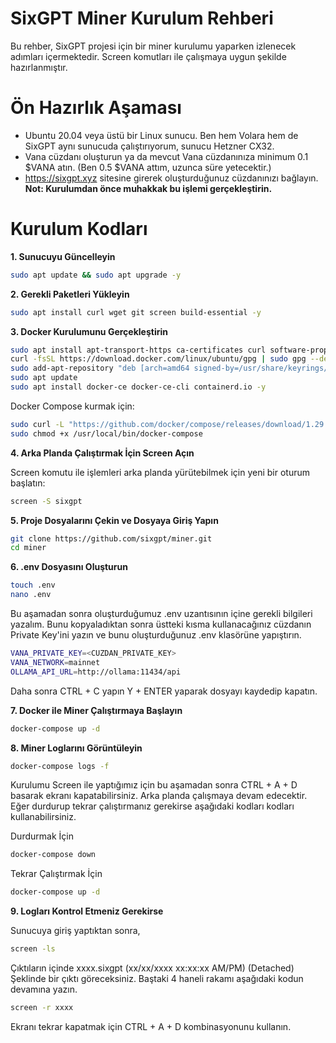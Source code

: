 # SixGPT Miner Kurulum Rehberi
Bu rehber, SixGPT projesi için bir miner kurulumu yaparken izlenecek adımları içermektedir. Screen komutları ile çalışmaya uygun şekilde hazırlanmıştır.

# Ön Hazırlık Aşaması

- Ubuntu 20.04 veya üstü bir Linux sunucu. Ben hem Volara hem de SixGPT aynı sunucuda çalıştırıyorum, sunucu Hetzner CX32.
- Vana cüzdanı oluşturun ya da mevcut Vana cüzdanınıza minimum 0.1 $VANA atın. (Ben 0.5 $VANA attım, uzunca süre yetecektir.)
- https://sixgpt.xyz sitesine girerek oluşturduğunuz cüzdanınızı bağlayın. **Not: Kurulumdan önce muhakkak bu işlemi gerçekleştirin.**

# Kurulum Kodları

**1. Sunucuyu Güncelleyin**

```bash
sudo apt update && sudo apt upgrade -y 
```

**2. Gerekli Paketleri Yükleyin**

```bash
sudo apt install curl wget git screen build-essential -y
```

**3. Docker Kurulumunu Gerçekleştirin**

```bash
sudo apt install apt-transport-https ca-certificates curl software-properties-common -y
curl -fsSL https://download.docker.com/linux/ubuntu/gpg | sudo gpg --dearmor -o /usr/share/keyrings/docker-archive-keyring.gpg
sudo add-apt-repository "deb [arch=amd64 signed-by=/usr/share/keyrings/docker-archive-keyring.gpg] https://download.docker.com/linux/ubuntu focal stable"
sudo apt update
sudo apt install docker-ce docker-ce-cli containerd.io -y
```

Docker Compose kurmak için:
```bash
sudo curl -L "https://github.com/docker/compose/releases/download/1.29.2/docker-compose-$(uname -s)-$(uname -m)" -o /usr/local/bin/docker-compose
sudo chmod +x /usr/local/bin/docker-compose
```

**4. Arka Planda Çalıştırmak İçin Screen Açın**

Screen komutu ile işlemleri arka planda yürütebilmek için yeni bir oturum başlatın:
```bash
screen -S sixgpt
```

**5. Proje Dosyalarını Çekin ve Dosyaya Giriş Yapın**

```bash
git clone https://github.com/sixgpt/miner.git
cd miner
```

**6. .env Dosyasını Oluşturun**

```bash
touch .env
nano .env
```

Bu aşamadan sonra oluşturduğumuz .env uzantısının içine gerekli bilgileri yazalım. Bunu kopyaladıktan sonra üstteki kısma kullanacağınız cüzdanın Private Key'ini yazın ve bunu oluşturduğunuz .env klasörüne yapıştırın.

```bash
VANA_PRIVATE_KEY=<CUZDAN_PRIVATE_KEY>
VANA_NETWORK=mainnet
OLLAMA_API_URL=http://ollama:11434/api
```

Daha sonra CTRL + C yapın Y + ENTER yaparak dosyayı kaydedip kapatın.

**7. Docker ile Miner Çalıştırmaya Başlayın**

```bash
docker-compose up -d
```

**8. Miner Loglarını Görüntüleyin**

```bash
docker-compose logs -f
```

Kurulumu Screen ile yaptığımız için bu aşamadan sonra CTRL + A + D basarak ekranı kapatabilirsiniz. Arka planda çalışmaya devam edecektir. Eğer durdurup tekrar çalıştırmanız gerekirse aşağıdaki kodları kodları kullanabilirsiniz.

Durdurmak İçin
```bash
docker-compose down
```

Tekrar Çalıştırmak İçin
```bash
docker-compose up -d
```

**9. Logları Kontrol Etmeniz Gerekirse**

Sunucuya giriş yaptıktan sonra, 
```bash
screen -ls
```

Çıktıların içinde 
xxxx.sixgpt (xx/xx/xxxx xx:xx:xx AM/PM)    (Detached)
Şeklinde bir çıktı göreceksiniz. Baştaki 4 haneli rakamı aşağıdaki kodun devamına yazın.

```bash
screen -r xxxx
```

Ekranı tekrar kapatmak için CTRL + A + D kombinasyonunu kullanın.
